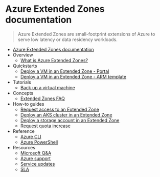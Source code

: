# Azure Extended Zones documentation
> Azure Extended Zones are small-footprint extensions of Azure to serve low latency or data residency workloads.
  - [Azure Extended Zones documentation](https://learn.microsoft.com/en-us/azure/extended-zones/)
  - Overview
    - [What is Azure Extended Zones?](https://learn.microsoft.com/en-us/azure/extended-zones/overview)
  - Quickstarts
    - [Deploy a VM in an Extended Zone - Portal](https://learn.microsoft.com/en-us/azure/extended-zones/deploy-vm-portal)
    - [Deploy a VM in an Extended Zone - ARM template](https://learn.microsoft.com/en-us/azure/extended-zones/deploy-vm-arm-template)
  - Tutorials
    - [Back up a virtual machine](https://learn.microsoft.com/en-us/azure/extended-zones/backup-virtual-machine)
  - Concepts
    - [Extended Zones FAQ](https://learn.microsoft.com/en-us/azure/extended-zones/faq)
  - How-to guides
    - [Request access to an Extended Zone](https://learn.microsoft.com/en-us/azure/extended-zones/request-access)
    - [Deploy an AKS cluster in an Extended Zone](https://learn.microsoft.com/en-us/azure/extended-zones/deploy-aks-cluster)
    - [Deploy a storage account in an Extended Zone](https://learn.microsoft.com/en-us/azure/extended-zones/create-storage-account)
    - [Request quota increase](https://learn.microsoft.com/en-us/azure/extended-zones/request-quota-increase)
  - Reference
    - [Azure CLI](https://learn.microsoft.com/cli/azure/edge-zones)
    - [Azure PowerShell](https://learn.microsoft.com/powershell/module/az.edgezones)
  - Resources
    - [Microsoft Q&A](https://learn.microsoft.com/answers/tags/133/azure)
    - [Azure support](https://azure.microsoft.com/support/)
    - [Service updates](https://azure.microsoft.com/updates)
    - [SLA](https://www.microsoft.com/licensing/docs/view/Service-Level-Agreements-SLA-for-Online-Services)
